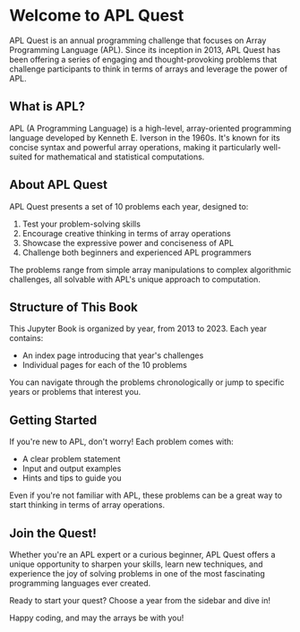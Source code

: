 # Welcome to APL Quest

APL Quest is an annual programming challenge that focuses on Array Programming Language (APL). Since its inception in 2013, APL Quest has been offering a series of engaging and thought-provoking problems that challenge participants to think in terms of arrays and leverage the power of APL.

## What is APL?

APL (A Programming Language) is a high-level, array-oriented programming language developed by Kenneth E. Iverson in the 1960s. It's known for its concise syntax and powerful array operations, making it particularly well-suited for mathematical and statistical computations.

## About APL Quest

APL Quest presents a set of 10 problems each year, designed to:

1. Test your problem-solving skills
2. Encourage creative thinking in terms of array operations
3. Showcase the expressive power and conciseness of APL
4. Challenge both beginners and experienced APL programmers

The problems range from simple array manipulations to complex algorithmic challenges, all solvable with APL's unique approach to computation.

## Structure of This Book

This Jupyter Book is organized by year, from 2013 to 2023. Each year contains:

- An index page introducing that year's challenges
- Individual pages for each of the 10 problems

You can navigate through the problems chronologically or jump to specific years or problems that interest you.

## Getting Started

If you're new to APL, don't worry! Each problem comes with:

- A clear problem statement
- Input and output examples
- Hints and tips to guide you

Even if you're not familiar with APL, these problems can be a great way to start thinking in terms of array operations.

## Join the Quest!

Whether you're an APL expert or a curious beginner, APL Quest offers a unique opportunity to sharpen your skills, learn new techniques, and experience the joy of solving problems in one of the most fascinating programming languages ever created.

Ready to start your quest? Choose a year from the sidebar and dive in!

Happy coding, and may the arrays be with you!
